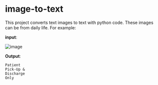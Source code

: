 # image-to-text

This project converts text images to text with python code. These images can be from daily life. For example:

**input**:

![image](https://user-images.githubusercontent.com/36725373/213576396-a6441f03-fb56-4115-9a5f-8369a13cf6de.png)
 
 **Output**:
 ```
 Patient
 Pick-Up &
 Discharge
 Only
 ```
